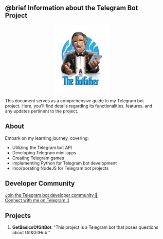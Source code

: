 ## @brief Information about the Telegram Bot Project

<center>
   <img src="./assets/botfather.png" alt="BotFather" />
</center>

This document serves as a comprehensive guide to my Telegram bot project. Here, you'll find details regarding its functionalities, features, and any updates pertinent to the project.

## About

Embark on my learning journey, covering:
- Utilizing the Telegram bot API
- Developing Telegram mini-apps
- Creating Telegram games
- Implementing Python for Telegram bot development
- Incorporating NodeJS for Telegram bot projects

## Developer Community

[Join the Telegram bot developer community 🤖](https://t.me/botTalk)<br>
[Connect with me on Telegram :)](https://t.me/itsfredy)

## Projects

1. **GetBasicsOfGitBot**:
   "This project is a Telegram bot that poses questions about Git&GitHub."